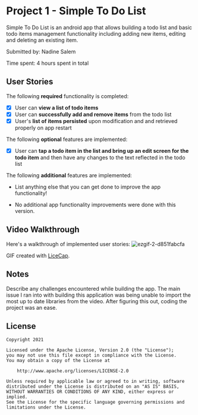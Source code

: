 # Project 1 - Simple To Do List

Simple To Do List is an android app that allows building a todo list and basic todo items management functionality including adding new items, editing and deleting an existing item.

Submitted by: Nadine Salem

Time spent: 4 hours spent in total

## User Stories

The following **required** functionality is completed:

* [x] User can **view a list of todo items**
* [x] User can **successfully add and remove items** from the todo list
* [x] User's **list of items persisted** upon modification and and retrieved properly on app restart

The following **optional** features are implemented:

* [x] User can **tap a todo item in the list and bring up an edit screen for the todo item** and then have any changes to the text reflected in the todo list

The following **additional** features are implemented:

* List anything else that you can get done to improve the app functionality! 
- No additional app functionality improvements were done with this version.

## Video Walkthrough

Here's a walkthrough of implemented user stories:
![ezgif-2-d851fabcfa](https://user-images.githubusercontent.com/73083314/150696454-827ab87a-d50c-43dc-bc50-6b5610c2b093.gif)


GIF created with [LiceCap](http://www.cockos.com/licecap/).

## Notes

Describe any challenges encountered while building the app.
The main issue I ran into with building this application was being unable to import the most up to date libraries from the video. After figuring this out, coding the project was an ease.

## License

    Copyright 2021

    Licensed under the Apache License, Version 2.0 (the "License");
    you may not use this file except in compliance with the License.
    You may obtain a copy of the License at

        http://www.apache.org/licenses/LICENSE-2.0

    Unless required by applicable law or agreed to in writing, software
    distributed under the License is distributed on an "AS IS" BASIS,
    WITHOUT WARRANTIES OR CONDITIONS OF ANY KIND, either express or implied.
    See the License for the specific language governing permissions and
    limitations under the License.
